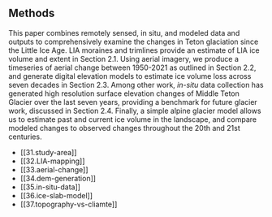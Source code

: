 ## Methods

This paper combines remotely sensed, in situ, and modeled data and outputs to comprehensively examine the changes in Teton glaciation since the Little Ice Age.
LIA moraines and trimlines provide an estimate of LIA ice volume and extent in Section 2.1. 
Using aerial imagery, we produce a timeseries of aerial change between 1950-2021 as outlined in Section 2.2, and generate digital elevation models to estimate ice volume loss across seven decades in Section 2.3. 
Among other work, _in-situ_ data collection has generated high resolution surface elevation changes of Middle Teton Glacier over the last seven years, providing a benchmark for future glacier work, discussed in Section 2.4. 
Finally, a simple alpine glacier model allows us to estimate past and current ice volume in the landscape, and compare modeled changes to observed changes throughout the 20th and 21st centuries.

- [[31.study-area]]
- [[32.LIA-mapping]]
- [[33.aerial-change]]
- [[34.dem-generation]]
- [[35.in-situ-data]]
- [[36.ice-slab-model]]
- [[37.topography-vs-cliamte]]

